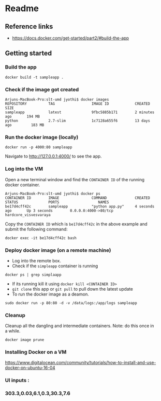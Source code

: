 # Readme

## Reference links

* https://docs.docker.com/get-started/part2/#build-the-app


## Getting started

### Build the app

```
docker build -t sampleapp .
```

### Check if the image got created

```
Arjuns-MacBook-Pro:slt-umd jyothi$ docker images
REPOSITORY          TAG                 IMAGE ID            CREATED             SIZE
sampleapp           latest              9fbc5885b171        2 minutes ago       194 MB
python              2.7-slim            1c7128a655f6        13 days ago         183 MB
```

### Run the docker image (locally)

```
docker run -p 4000:80 sampleapp
```
Navigate to http://127.0.0.1:4000/ to see the app.


### Log into the VM

Open a new terminal window and find the `CONTAINER ID` of the running docker container.
```
Arjuns-MacBook-Pro:slt-umd jyothi$ docker ps
CONTAINER ID        IMAGE               COMMAND             CREATED             STATUS              PORTS                  NAMES
be17d4cff42c        sampleapp           "python app.py"     4 seconds ago       Up 3 seconds        0.0.0.0:4000->80/tcp   hardcore_visvesvaraya
```

Copy the `CONTAINER ID` which is `be17d4cff42c` in the above example and submit the following command:
```
docker exec -it be17d4cff42c bash
``` 

### Deploy docker image (on a remote machine)

* Log into the remote box.
* Check if the `simpleapp` container is running
```
docker ps | grep simplaapp
```
* If its running kill it using `docker kill <CONTAINER ID>`
* `git clone` this app or `git pull` to pull down the latest update
* To run the docker image as a deamon.
```
sudo docker run -p 80:80 -d -v /data/logs:/app/logs sampleapp
```


### Cleanup

Cleanup all the dangling and intermediate containers. Note: do this once in a while.

```
docker image prune
```

### Installing Docker on a VM

https://www.digitalocean.com/community/tutorials/how-to-install-and-use-docker-on-ubuntu-16-04

### UI inputs :

### 303.3,0.03,6.1,0.3,30.3,7.6